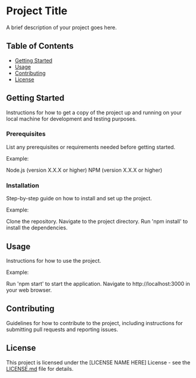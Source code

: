 # Project Title

A brief description of your project goes here.

## Table of Contents

- [Getting Started](#getting-started)
- [Usage](#usage)
- [Contributing](#contributing)
- [License](#license)

## Getting Started

Instructions for how to get a copy of the project up and running on your local machine for development and testing purposes.

### Prerequisites

List any prerequisites or requirements needed before getting started.

Example:

Node.js (version X.X.X or higher)
NPM (version X.X.X or higher)

### Installation

Step-by-step guide on how to install and set up the project.

Example:

Clone the repository.
Navigate to the project directory.
Run 'npm install' to install the dependencies.

## Usage

Instructions for how to use the project.

Example:

Run 'npm start' to start the application.
Navigate to http://localhost:3000 in your web browser.


## Contributing

Guidelines for how to contribute to the project, including instructions for submitting pull requests and reporting issues.

## License

This project is licensed under the [LICENSE NAME HERE] License - see the [LICENSE.md](LICENSE.md) file for details.
